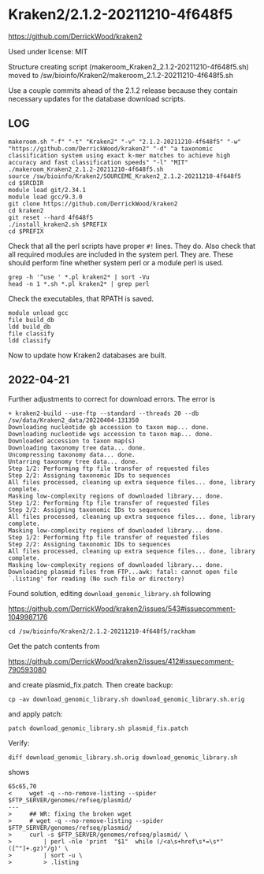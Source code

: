 Kraken2/2.1.2-20211210-4f648f5
==============================

<https://github.com/DerrickWood/kraken2>

Used under license:
MIT


Structure creating script (makeroom_Kraken2_2.1.2-20211210-4f648f5.sh) moved to /sw/bioinfo/Kraken2/makeroom_2.1.2-20211210-4f648f5.sh


Use a couple commits ahead of the 2.1.2 release because they contain necessary updates for the database download scripts.



LOG
---

    makeroom.sh "-f" "-t" "Kraken2" "-v" "2.1.2-20211210-4f648f5" "-w" "https://github.com/DerrickWood/kraken2" "-d" "a taxonomic classification system using exact k-mer matches to achieve high accuracy and fast classification speeds" "-l" "MIT"
    ./makeroom_Kraken2_2.1.2-20211210-4f648f5.sh
    source /sw/bioinfo/Kraken2/SOURCEME_Kraken2_2.1.2-20211210-4f648f5
    cd $SRCDIR
    module load git/2.34.1
    module load gcc/9.3.0
    git clone https://github.com/DerrickWood/kraken2
    cd kraken2
    git reset --hard 4f648f5
    ./install_kraken2.sh $PREFIX
    cd $PREFIX

Check that all the perl scripts have proper `#!` lines.  They do.  Also check
that all required modules are included in the system perl.  They are.  These
should perform fine whether system perl or a module perl is used.

    grep -h '^use ' *.pl kraken2* | sort -Vu
    head -n 1 *.sh *.pl kraken2* | grep perl

Check the executables, that RPATH is saved.

    module unload gcc
    file build_db
    ldd build_db
    file classify
    ldd classify

Now to update how Kraken2 databases are built.


2022-04-21
----------

Further adjustments to correct for download errors.  The error is

    + kraken2-build --use-ftp --standard --threads 20 --db /sw/data/Kraken2_data/20220404-131350
    Downloading nucleotide gb accession to taxon map... done.
    Downloading nucleotide wgs accession to taxon map... done.
    Downloaded accession to taxon map(s)
    Downloading taxonomy tree data... done.
    Uncompressing taxonomy data... done.
    Untarring taxonomy tree data... done.
    Step 1/2: Performing ftp file transfer of requested files
    Step 2/2: Assigning taxonomic IDs to sequences
    All files processed, cleaning up extra sequence files... done, library complete.
    Masking low-complexity regions of downloaded library... done.
    Step 1/2: Performing ftp file transfer of requested files
    Step 2/2: Assigning taxonomic IDs to sequences
    All files processed, cleaning up extra sequence files... done, library complete.
    Masking low-complexity regions of downloaded library... done.
    Step 1/2: Performing ftp file transfer of requested files
    Step 2/2: Assigning taxonomic IDs to sequences
    All files processed, cleaning up extra sequence files... done, library complete.
    Masking low-complexity regions of downloaded library... done.
    Downloading plasmid files from FTP...awk: fatal: cannot open file `.listing' for reading (No such file or directory)

Found solution, editing `download_genomic_library.sh` following

https://github.com/DerrickWood/kraken2/issues/543#issuecomment-1049987176

    cd /sw/bioinfo/Kraken2/2.1.2-20211210-4f648f5/rackham

Get the patch contents from 

https://github.com/DerrickWood/kraken2/issues/412#issuecomment-790593080

and create plasmid_fix.patch.  Then create backup:

    cp -av download_genomic_library.sh download_genomic_library.sh.orig

and apply patch:

    patch download_genomic_library.sh plasmid_fix.patch

Verify:

    diff download_genomic_library.sh.orig download_genomic_library.sh

shows

    65c65,70
    <     wget -q --no-remove-listing --spider $FTP_SERVER/genomes/refseq/plasmid/
    ---
    >     ## WR: fixing the broken wget
    >     # wget -q --no-remove-listing --spider $FTP_SERVER/genomes/refseq/plasmid/
    >     curl -s $FTP_SERVER/genomes/refseq/plasmid/ \
    >         | perl -nle 'print  "$1"  while (/<a\s+href\s*=\s*"([^"]+.gz)"/g)' \
    >         | sort -u \
    >         > .listing
